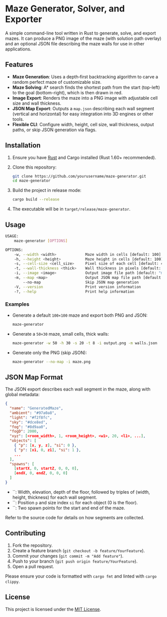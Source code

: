 # Maze Generator, Solver, and Exporter

A simple command-line tool written in Rust to generate, solve, and export mazes. It can produce a PNG image of the maze (with solution path overlay) and an optional JSON file describing the maze walls for use in other applications.

## Features

- **Maze Generation**: Uses a depth‐first backtracking algorithm to carve a random perfect maze of customizable size.
- **Maze Solving**: A\* search finds the shortest path from the start (top-left) to the goal (bottom-right), which is then drawn in red.
- **Image Export**: Renders the maze into a PNG image with adjustable cell size and wall thickness.
- **JSON Map Export**: Outputs a `map.json` describing each wall segment (vertical and horizontal) for easy integration into 3D engines or other tools.
- **Flexible CLI**: Configure width, height, cell size, wall thickness, output paths, or skip JSON generation via flags.

## Installation

1. Ensure you have [Rust](https://rust-lang.org) and Cargo installed (Rust 1.60+ recommended).

2. Clone this repository:

   ```sh
   git clone https://github.com/yourusername/maze-generator.git
   cd maze-generator
   ```

3. Build the project in release mode:

   ```sh
   cargo build --release
   ```

4. The executable will be in `target/release/maze-generator`.

## Usage

```sh
USAGE:
    maze-generator [OPTIONS]

OPTIONS:
    -w, --width <width>             Maze width in cells [default: 100]
    -h, --height <height>           Maze height in cells [default: 100]
    -s, --cell-size <cell_size>     Pixel size of each cell [default: 40]
    -t, --wall-thickness <thick>    Wall thickness in pixels [default: 4]
    -i, --image <image>             Output image file path [default: "maze.png"]
    -m, --map <map>                 Output JSON map file path [default: "map.json"]
        --no-map                    Skip JSON map generation
    -V, --version                   Print version information
    -?, --help                      Print help information
```

### Examples

- Generate a default `100×100` maze and export both PNG and JSON:

  ```sh
  maze-generator
  ```

- Generate a `50×30` maze, small cells, thick walls:

  ```sh
  maze-generator -w 50 -h 30 -s 20 -t 8 -i output.png -m walls.json
  ```

- Generate only the PNG (skip JSON):

  ```sh
  maze-generator --no-map -i maze.png
  ```

## JSON Map Format

The JSON export describes each wall segment in the maze, along with global metadata:

```json
{
  "name": "GeneratedMaze",
  "ambient": "#97a0a8",
  "light": "#f2f8fc",
  "sky": "#dce8ed",
  "fog": "#8d9aa0",
  "fogD": 2000,
  "xyz": [<room_width>, 1, <room_height>, <w1>, 20, <l1>, ...],
  "objects": [
    { "p": [x, y, z], "si": 0 },
    { "p": [x1, 0, z1], "si": 1 },
    ...
  ],
  "spawns": [
    [startX, 0, startZ, 0, 0, 0],
    [endX, 0, endZ, 0, 0, 0]
  ]
}
```

- ``: Width, elevation, depth of the floor, followed by triples of (width, height, thickness) for each wall segment.
- ``: Position `p` and size index `si` for each object (0 is the floor).
- ``: Two spawn points for the start and end of the maze.

Refer to the source code for details on how segments are collected.

## Contributing

1. Fork the repository.
2. Create a feature branch (`git checkout -b feature/YourFeature`).
3. Commit your changes (`git commit -m "Add feature"`).
4. Push to your branch (`git push origin feature/YourFeature`).
5. Open a pull request.

Please ensure your code is formatted with `cargo fmt` and linted with `cargo clippy`.

## License

This project is licensed under the [MIT License](LICENSE).

